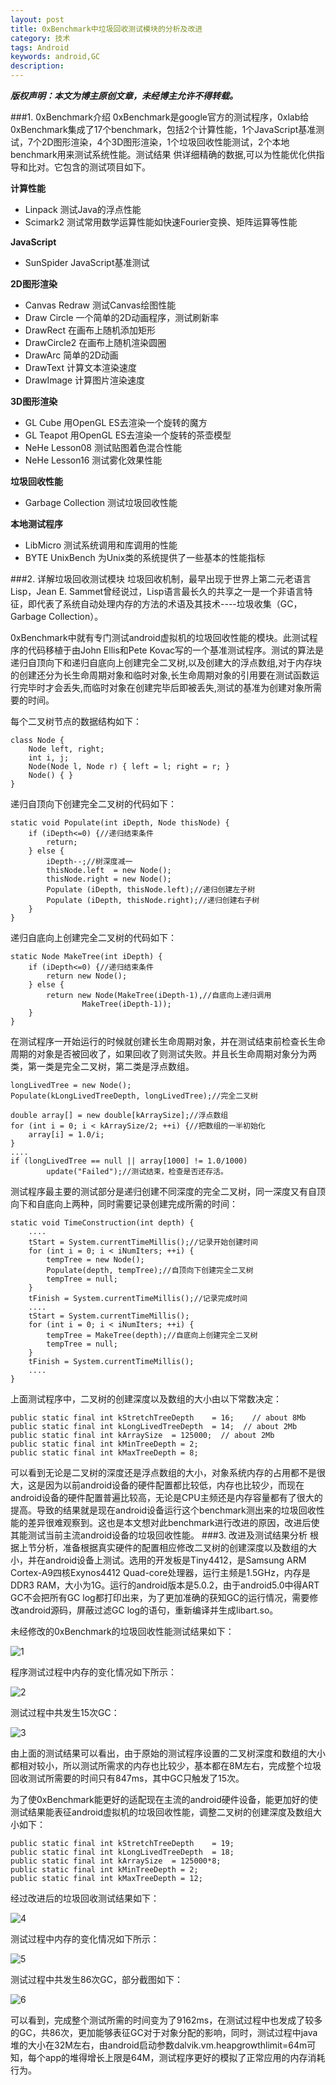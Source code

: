 ```yaml
---
layout: post
title: 0xBenchmark中垃圾回收测试模块的分析及改进
category: 技术
tags: Android
keywords: android,GC
description: 
---
```

***版权声明：本文为博主原创文章，未经博主允许不得转载。***

###1. 0xBenchmark介绍
0xBenchmark是google官方的测试程序，0xlab给0xBenchmark集成了17个benchmark，包括2个计算性能，1个JavaScript基准测试，7个2D图形渲染，4个3D图形渲染，1个垃圾回收性能测试，2个本地benchmark用来测试系统性能。测试结果 供详细精确的数据,可以为性能优化供指导和比对。它包含的测试项目如下。

**计算性能**

* Linpack 测试Java的浮点性能* Scimark2 测试常用数学运算性能如快速Fourier变换、矩阵运算等性能
**JavaScript**
* SunSpider JavaScript基准测试
**2D图形渲染**

* Canvas Redraw 测试Canvas绘图性能* Draw Circle 一个简单的2D动画程序，测试刷新率
* DrawRect 在画布上随机添加矩形
* DrawCircle2 在画布上随机渲染圆圈
* DrawArc 简单的2D动画
* DrawText 计算文本渲染速度
* DrawImage 计算图片渲染速度

**3D图形渲染**

* GL Cube 用OpenGL ES去渲染一个旋转的魔方
* GL Teapot 用OpenGL ES去渲染一个旋转的茶壶模型
* NeHe Lesson08 测试贴图着色混合性能
* NeHe Lesson16 测试雾化效果性能

**垃圾回收性能**

* Garbage Collection 测试垃圾回收性能**本地测试程序**
* LibMicro 测试系统调用和库调用的性能* BYTE UnixBench 为Unix类的系统提供了一些基本的性能指标
###2. 详解垃圾回收测试模块
垃圾回收机制，最早出现于世界上第二元老语言Lisp，Jean E. Sammet曾经说过，Lisp语言最长久的共享之一是一个非语言特征，即代表了系统自动处理内存的方法的术语及其技术----垃圾收集（GC，Garbage Collection）。

0xBenchmark中就有专门测试android虚拟机的垃圾回收性能的模块。此测试程序的代码移植于由John Ellis和Pete Kovac写的一个基准测试程序。测试的算法是递归自顶向下和递归自底向上创建完全二叉树,以及创建大的浮点数组,对于内存块的创建还分为长生命周期对象和临时对象,长生命周期对象的引用要在测试函数运行完毕时才会丢失,而临时对象在创建完毕后即被丢失,测试的基准为创建对象所需要的时间。

每个二叉树节点的数据结构如下：

	class Node {
    	Node left, right;
    	int i, j;
    	Node(Node l, Node r) { left = l; right = r; }
    	Node() { }
	}
递归自顶向下创建完全二叉树的代码如下：

    static void Populate(int iDepth, Node thisNode) {
        if (iDepth<=0) {//递归结束条件
            return;
        } else {
            iDepth--;//树深度减一
            thisNode.left  = new Node();
            thisNode.right = new Node();
            Populate (iDepth, thisNode.left);//递归创建左子树
            Populate (iDepth, thisNode.right);//递归创建右子树
        }
    }
递归自底向上创建完全二叉树的代码如下：

	static Node MakeTree(int iDepth) {
        if (iDepth<=0) {//递归结束条件
            return new Node();
        } else {
            return new Node(MakeTree(iDepth-1),//自底向上递归调用
                    MakeTree(iDepth-1));
        }
    }
在测试程序一开始运行的时候就创建长生命周期对象，并在测试结束前检查长生命周期的对象是否被回收了，如果回收了则测试失败。并且长生命周期对象分为两类，第一类是完全二叉树，第二类是浮点数组。
	
	longLivedTree = new Node();
    Populate(kLongLivedTreeDepth, longLivedTree);//完全二叉树

    double array[] = new double[kArraySize];//浮点数组
    for (int i = 0; i < kArraySize/2; ++i) {//把数组的一半初始化
        array[i] = 1.0/i;
    }
    ....
    if (longLivedTree == null || array[1000] != 1.0/1000)
            update("Failed");//测试结束，检查是否还存活。
测试程序最主要的测试部分是递归创建不同深度的完全二叉树，同一深度又有自顶向下和自底向上两种，同时需要记录创建完成所需的时间：
    
    static void TimeConstruction(int depth) {
        ....
        tStart = System.currentTimeMillis();//记录开始创建时间
        for (int i = 0; i < iNumIters; ++i) {
            tempTree = new Node();
            Populate(depth, tempTree);//自顶向下创建完全二叉树
            tempTree = null;
        }
        tFinish = System.currentTimeMillis();//记录完成时间
        ....
        tStart = System.currentTimeMillis();
        for (int i = 0; i < iNumIters; ++i) {
            tempTree = MakeTree(depth);//自底向上创建完全二叉树
            tempTree = null;
        }
        tFinish = System.currentTimeMillis();
        ....
    }
上面测试程序中，二叉树的创建深度以及数组的大小由以下常数决定：
    
    public static final int kStretchTreeDepth    = 16;    // about 8Mb
    public static final int kLongLivedTreeDepth  = 14;  // about 2Mb
    public static final int kArraySize  = 125000;  // about 2Mb
    public static final int kMinTreeDepth = 2;
    public static final int kMaxTreeDepth = 8;
可以看到无论是二叉树的深度还是浮点数组的大小，对象系统内存的占用都不是很大，这是因为以前android设备的硬件配置都比较低，内存也比较少，而现在android设备的硬件配置普遍比较高，无论是CPU主频还是内存容量都有了很大的提高。导致的结果就是现在android设备运行这个benchmark测出来的垃圾回收性能的差异很难观察到。这也是本文想对此benchmark进行改进的原因，改进后使其能测试当前主流android设备的垃圾回收性能。
###3. 改进及测试结果分析
根据上节分析，准备根据真实硬件的配置相应修改二叉树的创建深度以及数组的大小，并在android设备上测试。选用的开发板是Tiny4412，是Samsung ARM Cortex-A9四核Exynos4412 Quad-core处理器，运行主频是1.5GHz，内存是DDR3 RAM，大小为1G。运行的android版本是5.0.2，由于android5.0中得ART GC不会把所有GC log都打印出来，为了更加准确的获知GC的运行情况，需要修改android源码，屏蔽过滤GC log的语句，重新编译并生成libart.so。

未经修改的0xBenchmark的垃圾回收性能测试结果如下：

![1](/public/img/technology/gc_6.png)

程序测试过程中内存的变化情况如下所示：

![2](/public/img/technology/gc_1.png)

测试过程中共发生15次GC：

![3](/public/img/technology/gc_3.png)

由上面的测试结果可以看出，由于原始的测试程序设置的二叉树深度和数组的大小都相对较小，所以测试所需求的内存也比较少，基本都在8M左右，完成整个垃圾回收测试所需要的时间只有847ms，其中GC只触发了15次。

为了使0xBenchmark能更好的适配现在主流的android硬件设备，能更加好的使测试结果能表征android虚拟机的垃圾回收性能，调整二叉树的创建深度及数组大小如下：

	public static final int kStretchTreeDepth    = 19;
    public static final int kLongLivedTreeDepth  = 18;
    public static final int kArraySize  = 125000*8;
    public static final int kMinTreeDepth = 2;
    public static final int kMaxTreeDepth = 12;
经过改进后的垃圾回收测试结果如下：

![4](/public/img/technology/gc_5.png)

测试过程中内存的变化情况如下所示：

![5](/public/img/technology/gc_2.png)

测试过程中共发生86次GC，部分截图如下：

![6](/public/img/technology/gc_4.png)

可以看到，完成整个测试所需的时间变为了9162ms，在测试过程中也发成了较多的GC，共86次，更加能够表征GC对于对象分配的影响，同时，测试过程中java堆的大小在32M左右，由android启动参数dalvik.vm.heapgrowthlimit=64m可知，每个app的堆得增长上限是64M，测试程序更好的模拟了正常应用的内存消耗行为。

